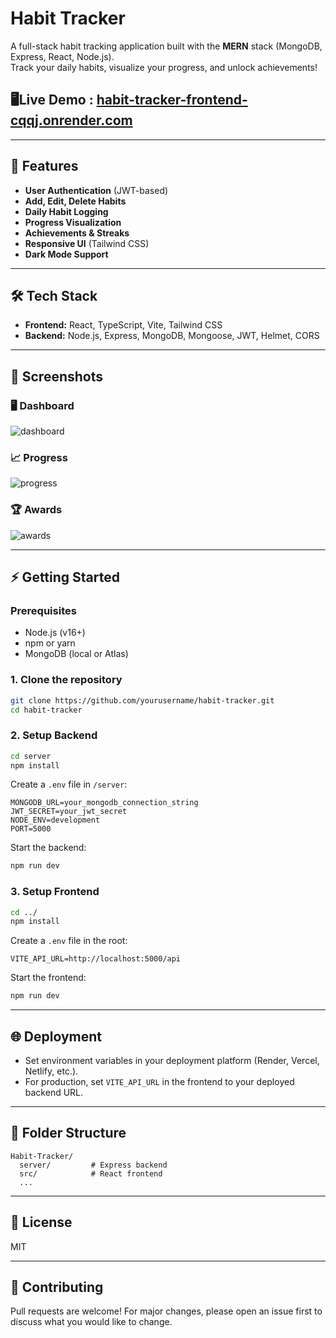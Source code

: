 # Habit Tracker

A full-stack habit tracking application built with the **MERN** stack (MongoDB, Express, React, Node.js).  
Track your daily habits, visualize your progress, and unlock achievements!

## 🖥️Live Demo : [habit-tracker-frontend-cqqj.onrender.com](https://habit-tracker-frontend-cqqj.onrender.com)

---

## 🚀 Features

- **User Authentication** (JWT-based)
- **Add, Edit, Delete Habits**
- **Daily Habit Logging**
- **Progress Visualization**
- **Achievements & Streaks**
- **Responsive UI** (Tailwind CSS)
- **Dark Mode Support**

---

## 🛠️ Tech Stack

- **Frontend:** React, TypeScript, Vite, Tailwind CSS
- **Backend:** Node.js, Express, MongoDB, Mongoose, JWT, Helmet, CORS

---

## 📸 Screenshots

### 🖥️ Dashboard
![dashboard](screenshorts/dashboard.jpg)

### 📈 Progress
![progress](screenshorts/progress.jpg)

### 🏆 Awards
![awards](screenshorts/Awards.jpg)

---

## ⚡ Getting Started

### Prerequisites

- Node.js (v16+)
- npm or yarn
- MongoDB (local or Atlas)

### 1. Clone the repository

```bash
git clone https://github.com/yourusername/habit-tracker.git
cd habit-tracker
```

### 2. Setup Backend

```bash
cd server
npm install
```

Create a `.env` file in `/server`:

```
MONGODB_URL=your_mongodb_connection_string
JWT_SECRET=your_jwt_secret
NODE_ENV=development
PORT=5000
```

Start the backend:

```bash
npm run dev
```

### 3. Setup Frontend

```bash
cd ../
npm install
```

Create a `.env` file in the root:

```
VITE_API_URL=http://localhost:5000/api
```

Start the frontend:

```bash
npm run dev
```

---

## 🌐 Deployment

- Set environment variables in your deployment platform (Render, Vercel, Netlify, etc.).
- For production, set `VITE_API_URL` in the frontend to your deployed backend URL.

---

## 📁 Folder Structure

```
Habit-Tracker/
  server/         # Express backend
  src/            # React frontend
  ...
```

---

## 📄 License

MIT

---

## 🤝 Contributing

Pull requests are welcome! For major changes, please open an issue first to discuss what you would like to change.
